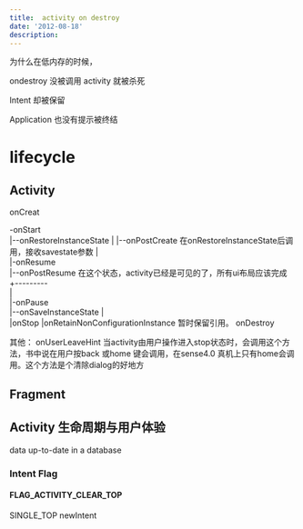 ```yaml
---
title:  activity on destroy
date: '2012-08-18'
description:
---
```


为什么在低内存的时候，

ondestroy 没被调用 activity 就被杀死

Intent 却被保留

Application 也没有提示被终结


lifecycle
=========

## Activity ##

onCreat 
	
-onStart   						 
|--onRestoreInstanceState
|
|--onPostCreate 在onRestoreInstanceState后调用，接收savestate参数
|  	   	   	   	  	
|-onResume 	   
|--onPostResume	在这个状态，activity已经是可见的了，所有ui布局应该完成	
+--------- 	   	
|  	   		   
|-onPause	   	
|--onSaveInstanceState
|					  
|onStop
|onRetainNonConfigurationInstance  暂时保留引用。
onDestroy


其他：
onUserLeaveHint 当activity由用户操作进入stop状态时，会调用这个方法，书中说在用户按back 或home 键会调用，在sense4.0 真机上只有home会调用。这个方法是个清除dialog的好地方


## Fragment ##


## Activity 生命周期与用户体验 ##

data up-to-date in a database


### Intent Flag

#### FLAG_ACTIVITY_CLEAR_TOP

SINGLE_TOP newIntent
